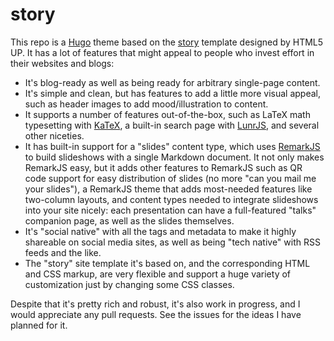 # story

This repo is a [Hugo](https://gohugo.io) theme based on the [story](https://html5up.net/story) template designed by HTML5 UP. It has a lot of features that might appeal to people who invest effort in their websites and blogs:

- It's blog-ready as well as being ready for arbitrary single-page content.
- It's simple and clean, but has features to add a little more visual appeal, such as header images to add mood/illustration to content.
- It supports a number of features out-of-the-box, such as LaTeX math typesetting with [KaTeX](https://github.com/Khan/KaTeX), a built-in search page with [LunrJS](https://github.com/olivernn/lunr.js), and several other niceties.
- It has built-in support for a "slides" content type, which uses [RemarkJS](https://remarkjs.com/) to build slideshows with a single Markdown document. It not only makes RemarkJS easy, but it adds other features to RemarkJS such as QR code support for easy distribution of slides (no more "can you mail me your slides"), a RemarkJS theme that adds most-needed features like two-column layouts, and content types needed to integrate slideshows into your site nicely: each presentation can have a full-featured "talks" companion page, as well as the slides themselves.
- It's "social native" with all the tags and metadata to make it highly shareable on social media sites, as well as being "tech native" with RSS feeds and the like.
- The "story" site template it's based on, and the corresponding HTML and CSS markup, are very flexible and support a huge variety of customization just by changing some CSS classes.

Despite that it's pretty rich and robust, it's also work in progress, and I would appreciate any pull requests. See the issues for the ideas I have planned for it.
